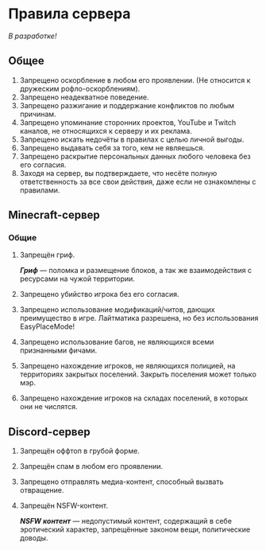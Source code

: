 # Правила сервера

*В разработке!*

## Общее

1. Запрещено оскорбление в любом его проявлении. (Не относится к дружеским рофло-оскорблениям). 
2. Запрещено неадекватное поведение.
3. Запрещено разжигание и поддержание конфликтов по любым причинам.
4. Запрещено упоминание сторонних проектов, YouTube и Twitch каналов, не относящихся к серверу и их реклама.
5. Запрещено искать недочёты в правилах с целью личной выгоды. 
6. Запрещено выдавать себя за того, кем не являешься. 
7. Запрещено раскрытие персональных данных любого человека без его согласия.
8. Заходя на сервер, вы подтверждаете, что несёте полную ответственность за все свои действия, даже если не ознакомлены с правилами.

## Minecraft-сервер

### Общие

1. Запрещён гриф.

   ***Гриф*** — поломка и размещение блоков, а так же взаимодействия с ресурсами на чужой территории.

2.  Запрещено убийство игрока без его согласия.

3. Запрещено использование модификаций/читов, дающих преимущество в игре. Лайтматика разрешена, но без использования EasyPlaceMode!
4. Запрещено использование багов, не являющихся всеми признанными фичами.
5. Запрещено нахождение игроков, не являющихся полицией, на территориях закрытых поселений. Закрыть поселения может только мэр. 
6. Запрещено нахождение игроков на складах поселений, в которых они не числятся.

## Discord-сервер

1. Запрещён оффтоп в грубой форме.
2. Запрещён спам в любом его проявлении.
3. Запрещено отправлять медиа-контент, способный вызвать отвращение.
4. Запрещён NSFW-контент.
    
    ***NSFW контент*** — недопустимый контент, содержащий в себе эротический характер, запрещённые законом вещи, политические доводы.
